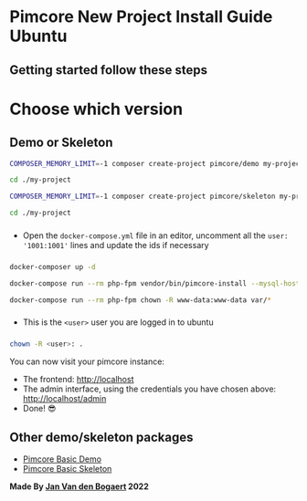 # Pimcore New Project Install Guide Ubuntu

## Getting started follow these steps
# Choose which version
## Demo or Skeleton

```bash
COMPOSER_MEMORY_LIMIT=-1 composer create-project pimcore/demo my-project

cd ./my-project
```
```bash
COMPOSER_MEMORY_LIMIT=-1 composer create-project pimcore/skeleton my-project

cd ./my-project
```
### 
 * Open the `docker-compose.yml` file in an editor, uncomment all the `user: '1001:1001'` lines and update the ids if necessary
###
```bash
docker-composer up -d 
```
```bash
docker-compose run --rm php-fpm vendor/bin/pimcore-install --mysql-host-socket=db --mysql-username=pimcore --mysql-password=pimcore --mysql-database=pimcore
```
```bash
docker-compose run --rm php-fpm chown -R www-data:www-data var/*
```

###
* This is the `<user>` user you are logged in to ubuntu
###
```bash
chown -R <user>: . 
```
You can now visit your pimcore instance:
- The frontend: <http://localhost>
- The admin interface, using the credentials you have chosen above: <http://localhost/admin>
- Done! 😎

## Other demo/skeleton packages
- [Pimcore Basic Demo](https://github.com/pimcore/demo)
- [Pimcore Basic Skeleton](https://github.com/pimcore/skeleton)

**Made By [Jan Van den Bogaert](https://github.com/JanVDB2000) 2022**
